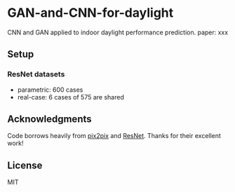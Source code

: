 # GAN-and-CNN-for-daylight

CNN and GAN applied to indoor daylight performance prediction.
paper: xxx


## Setup

### ResNet datasets
- parametric: 600 cases
- real-case: 6 cases of 575 are shared


## Acknowledgments
Code borrows heavily from [pix2pix](https://github.com/yenchenlin/pix2pix-tensorflow) and [ResNet](https://github.com/calmisential/TensorFlow2.0_ResNet). Thanks for their excellent work!

## License
MIT
